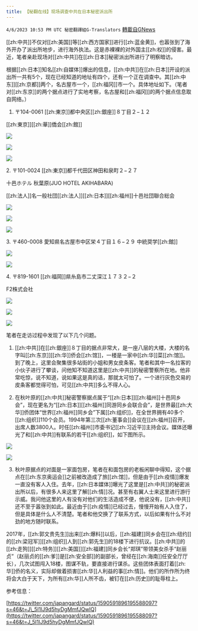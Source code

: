 ```yaml
---
title: 【秘翻在线】现场调查中共在日本秘密派出所
---
```

`4/6/2023 10:53 PM UTC 秘密翻譯組G-Translators` [轉載自GNews](https://gnews.org/articles/1076695)

[[zh:中共]]不仅对[[zh:美国]]等[[zh:西方国家]]进行[[zh:蓝金黄]]，也嚣张到了海外开办了派出所地步，进行海外执法。这是赤裸裸的对外国主[[zh:权]]的侵害。最近，笔者亲赴现场对[[zh:中共]]在[[zh:日本]]秘密派出所进行了明察暗访。

根据[[zh:日本]]知名[[zh:自媒体]]爆出的信息，[[zh:中共]]在[[zh:日本]]开设的派出所一共有5个，现在已经知道的地址有四个，还有一个正在调查中。其[[zh:中东]][[zh:京都]]两个，名古屋市一个，[[zh:福冈]]市一个。具体地址如下。（笔者对[[zh:东京]]的两个据点进行了实地考察，名古屋和[[zh:福冈]]的两个据点信息取自网络。）

1.  〒104-0061 [[zh:東京]]都中央区[[zh:銀座]]８丁目２−１２

[[zh:東京]][[zh:華]]僑会[[zh:館]]

![](https://i.imgur.com/6SYrwUn.png)

![](https://i.imgur.com/wcCrb0Q.png)

![](https://i.imgur.com/H2TWXSH.png)


2\. 〒101-0024 [[zh:東京]]都千代田区神田和泉町２−２７

十邑ホテル 秋葉原(JUO HOTEL AKIHABARA)

[[zh:法人]]名一般社団[[zh:法人]][[zh:日本]][[zh:福州]]十邑社団聯合総会


![](https://i.imgur.com/kOZDIiM.png)

![](https://i.imgur.com/OD11swF.png)

![](https://i.imgur.com/3547uzF.png)


3\. 〒460-0008 愛知県名古屋市中区栄４丁目１６−２９ 中統奨学[[zh:館]]


![](https://i.imgur.com/apNsmkP.png)

![](https://i.imgur.com/dOqOlWk.jpg)


4\. 〒819-1601 [[zh:福岡]]県糸島市二丈深江１７３２−２

F2株式会社

![](https://i.imgur.com/yUwzhIh.png)

![](https://i.imgur.com/sza32p2.png)


![](https://i.imgur.com/42O79FH.png)

笔者在走访过程中发现了以下几个问题。

1.  [[zh:中共]]在[[zh:銀座]]８丁目的据点非常大，是一座八层的大楼，大楼的名字叫[[zh:东京]][[zh:华]]侨会[[zh:馆]]，一楼是一家中[[zh:华]]菜[[zh:馆]]。到了晚上，这里会聚集很多站街的小姐和男女皮条客。笔者和其中一名拉客的小伙子进行了攀谈，问他知不知道这里是[[zh:中共]]的秘密警察所在地。他非常吃惊，说不知道，说如果这是真的话，那就太可怕了。一个进行灰色交易的皮条客都觉得可怕，可见[[zh:中共]]多么不得人心。

2.  在秋叶原的[[zh:中共]]秘密警察据点属于“[[zh:日本]][[zh:福州]]十邑同乡会”，现在更名为“[[zh:日本]][[zh:福州]]同游同乡会联合会”，是世界最[[zh:大华]]侨团体“世界[[zh:福州]]同乡会”下属[[zh:组织]]，在全世界拥有40多个[[zh:组织]]110个会员。1994年第三次[[zh:董事会]]会议在[[zh:福州]]召开，出席人数3800人。时任[[zh:福州]]市委书记[[zh:习近平]]主持会议。媒体还曝光了和[[zh:中共]]有联系的若干[[zh:组织]]，如下图所示。

![](https://i.imgur.com/SZK6Jmd.png)

![](https://i.imgur.com/OB4DjRP.png)



3.  秋叶原据点的对面是一家面包房，笔者在和面包房的老板闲聊中得知，这个据点在[[zh:东京奥运会]]之前被改造成了旅[[zh:馆]]，但是由于[[zh:疫情]]爆发一直没有客人入住。去年，[[zh:日本媒体]]曝光了这里是[[zh:中共]]的秘密派出所以后，有很多人来这里了解[[zh:情]]况。甚至有右翼人士来这里进行游行示威。我问他这里的人有没有对他们的生活造成不便，他说没有，[[zh:中共]]还不至于嚣张到如此。最近由于[[zh:疫情]]已经过去，慢慢开始有人入住了，但是具体是什么人不清楚。笔者和他交换了了联系方式，以后如果有什么不对劲的地方随时联系。

2017年，[[zh:郭文贵先生]]出来[[zh:爆料]]以后，[[zh:福建]]同乡会在[[zh:纽约]]的[[zh:梁冠军]][[zh:组织]]人到[[zh:郭先生]]的18楼下进行抗议。[[zh:中共]]的[[zh:走狗]][[zh:特务]][[zh:美国]][[zh:福建]]同乡会长“郑琪”带领美女杀手“赵丽贞”（赵丽贞的[[zh:爹]]是[[zh:安全部]]的副部长，曾经在[[zh:海南]]任安全厅厅长），几次试图闯入18楼，图谋不轨，要直接进行谋杀。这些团体表面打着[[zh:华]]侨的名义，实际却做着损害[[zh:华]]人利益的事[[zh:情]]。他们的所作所为终将会大白于天下，为所有[[zh:华]]人所不齿，被钉在[[zh:历史]]的耻辱柱上。

参考信息：      

[https://twitter.com/japangard/status/1590591896195588097?s=46&t=J\_5I1lJ9d5hyDgMmfJQwlQ](https://twitter.com/japangard/status/1590591896195588097?s=46&t=J_5I1lJ9d5hyDgMmfJQwlQ)
